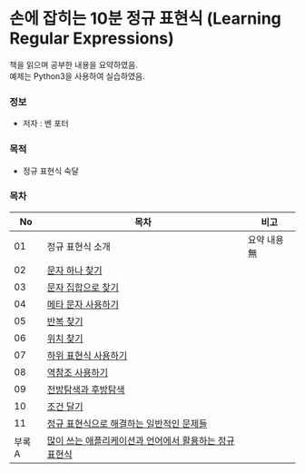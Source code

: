# 손에 잡히는 10분 정규 표현식 (Learning Regular Expressions)

책을 읽으며 공부한 내용을 요약하였음.  
예제는 Python3을 사용하여 실습하였음.
  

### 정보
* 저자 : 벤 포터

### 목적
* 정규 표현식 숙달


### 목차
|No|목차|비고|
|---|---|---|
|01|정규 표현식 소개|요약 내용 無|
|02|[문자 하나 찾기](https://github.com/hwahyeon/learn_REX/blob/main/02.MatchSingleCha.ipynb)||
|03|[문자 집합으로 찾기](https://github.com/hwahyeon/learn_REX/blob/main/03.MatchSet.ipynb)||
|04|[메타 문자 사용하기](https://github.com/hwahyeon/learn_REX/blob/main/04.Meta.ipynb)||
|05|[반복 찾기](https://github.com/hwahyeon/learn_REX/blob/main/05.Repeat.ipynb)||
|06|[위치 찾기](https://github.com/hwahyeon/learn_REX/blob/main/06.Position.ipynb)||
|07|[하위 표현식 사용하기](https://github.com/hwahyeon/learn_REX/blob/main/07.Subexpressions.ipynb)||
|08|[역참조 사용하기](https://github.com/hwahyeon/learn_REX/blob/main/08.Backreferences.ipynb)||
|09|[전방탐색과 후방탐색](https://github.com/hwahyeon/learn_REX/blob/main/09.AheadAndBehind.ipynb)||
|10|[조건 달기](https://github.com/hwahyeon/learn_REX/blob/main/10.Conditions.ipynb)||
|11|[정규 표현식으로 해결하는 일반적인 문제들](https://github.com/hwahyeon/learn_REX/blob/main/11.CommonProblems.ipynb)||
|부록 A|[많이 쓰는 애플리케이션과 언어에서 활용하는 정규 표현식](https://github.com/hwahyeon/learn_REX/blob/main/Appendix%20A.ipynb)||
